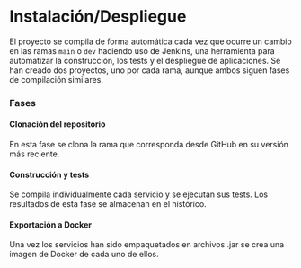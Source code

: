 # Instalación/Despliegue

El proyecto se compila de forma automática cada vez que ocurre un cambio en las ramas `main` o `dev` haciendo uso de Jenkins, una herramienta para automatizar la construcción, los tests y el despliegue de aplicaciones. Se han creado dos proyectos, uno por cada rama, aunque ambos siguen fases de compilación similares.

### Fases

#### Clonación del repositorio

En esta fase se clona la rama que corresponda desde GitHub en su versión más reciente.

#### Construcción y tests

Se compila individualmente cada servicio y se ejecutan sus tests. Los resultados de esta fase se almacenan en el histórico.

#### Exportación a Docker

Una vez los servicios han sido empaquetados en archivos .jar se crea una imagen de Docker de cada uno de ellos.
